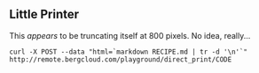 Little Printer
--

This *appears* to be truncating itself at 800 pixels. No idea, really...

	curl -X POST --data "html=`markdown RECIPE.md | tr -d '\n'`" http://remote.bergcloud.com/playground/direct_print/CODE

